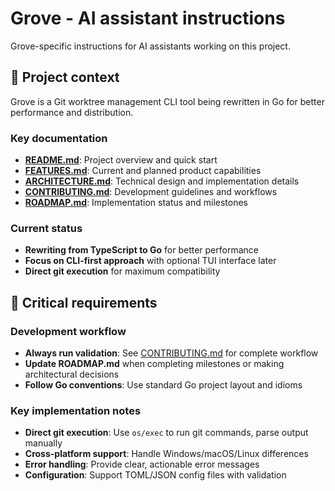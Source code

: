 # Grove - AI assistant instructions

Grove-specific instructions for AI assistants working on this project.

## 🎯 Project context

Grove is a Git worktree management CLI tool being rewritten in Go for better performance and distribution.

### Key documentation
- **[README.md](README.md)**: Project overview and quick start
- **[FEATURES.md](FEATURES.md)**: Current and planned product capabilities  
- **[ARCHITECTURE.md](ARCHITECTURE.md)**: Technical design and implementation details
- **[CONTRIBUTING.md](CONTRIBUTING.md)**: Development guidelines and workflows
- **[ROADMAP.md](ROADMAP.md)**: Implementation status and milestones

### Current status
- **Rewriting from TypeScript to Go** for better performance
- **Focus on CLI-first approach** with optional TUI interface later
- **Direct git execution** for maximum compatibility

## 🚨 Critical requirements

### Development workflow
- **Always run validation**: See [CONTRIBUTING.md](CONTRIBUTING.md) for complete workflow
- **Update ROADMAP.md** when completing milestones or making architectural decisions
- **Follow Go conventions**: Use standard Go project layout and idioms

### Key implementation notes
- **Direct git execution**: Use `os/exec` to run git commands, parse output manually
- **Cross-platform support**: Handle Windows/macOS/Linux differences
- **Error handling**: Provide clear, actionable error messages
- **Configuration**: Support TOML/JSON config files with validation

